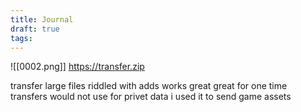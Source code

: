```yaml
---
title: Journal
draft: true
tags:
---
```

![[0002.png]] 
https://transfer.zip

transfer large files
riddled with adds
works great
great for one time transfers
would not use for privet data
i used it to send game assets 
